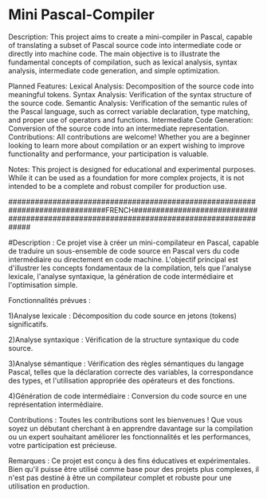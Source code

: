 # Mini Pascal-Compiler

Description:
This project aims to create a mini-compiler in Pascal, capable of translating a subset of Pascal source code into intermediate code or directly into machine code. The main objective is to illustrate the fundamental concepts of compilation, such as lexical analysis, syntax analysis, intermediate code generation, and simple optimization.

Planned Features:
Lexical Analysis: Decomposition of the source code into meaningful tokens.
Syntax Analysis: Verification of the syntax structure of the source code.
Semantic Analysis: Verification of the semantic rules of the Pascal language, such as correct variable declaration, type matching, and proper use of operators and functions.
Intermediate Code Generation: Conversion of the source code into an intermediate representation.
Contributions:
All contributions are welcome! Whether you are a beginner looking to learn more about compilation or an expert wishing to improve functionality and performance, your participation is valuable.

Notes:
This project is designed for educational and experimental purposes. While it can be used as a foundation for more complex projects, it is not intended to be a complete and robust compiler for production use.


##############################################################################FRENCH#########################################################################################



#Description :
Ce projet vise à créer un mini-compilateur en Pascal, capable de traduire un sous-ensemble de code source en Pascal vers du code intermédiaire ou directement en code machine. L'objectif principal est d'illustrer les concepts fondamentaux de la compilation, tels que l'analyse lexicale, l'analyse syntaxique, la génération de code intermédiaire et l'optimisation simple.

Fonctionnalités prévues :

1)Analyse lexicale : Décomposition du code source en jetons (tokens) significatifs.

2)Analyse syntaxique : Vérification de la structure syntaxique du code source.

3)Analyse sémantique : Vérification des règles sémantiques du langage Pascal, telles que la déclaration correcte des variables, la correspondance des types, et l'utilisation appropriée des opérateurs et des fonctions.

4)Génération de code intermédiaire : Conversion du code source en une représentation intermédiaire.



Contributions :
Toutes les contributions sont les bienvenues ! 
Que vous soyez un débutant cherchant à en apprendre davantage sur la compilation ou un expert souhaitant améliorer les fonctionnalités et les performances, votre participation est précieuse.



Remarques :
Ce projet est conçu à des fins éducatives et expérimentales.
Bien qu'il puisse être utilisé comme base pour des projets plus complexes, il n'est pas destiné à être un compilateur complet et robuste pour une utilisation en production.


